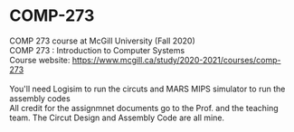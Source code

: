 # COMP-273
COMP 273 course at McGill University (Fall 2020) <br />
COMP 273 : Introduction to Computer Systems <br />
Course website: https://www.mcgill.ca/study/2020-2021/courses/comp-273  <br />  <br />
You'll need Logisim to run the circuts and MARS MIPS simulator to run the assembly codes <br />
All credit for the assignmnet documents go to the Prof. and the teaching team. The Circut Design and Assembly Code are all mine.
